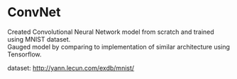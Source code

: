 # ConvNet

Created Convolutional Neural Network model from scratch and trained using MNIST dataset.  
Gauged model by comparing to implementation of similar architecture using Tensorflow.

dataset: http://yann.lecun.com/exdb/mnist/
